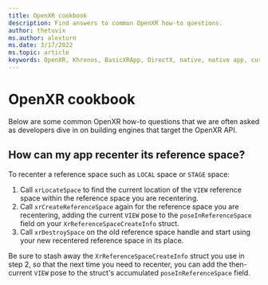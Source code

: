 ```yaml
---
title: OpenXR cookbook
description: Find answers to common OpenXR how-to questions.
author: thetuvix
ms.author: alexturn
ms.date: 3/17/2022
ms.topic: article
keywords: OpenXR, Khronos, BasicXRApp, DirectX, native, native app, custom engine, middleware, cookbook, how to, how-to, tips, tricks, FAQ
---
```


# OpenXR cookbook

Below are some common OpenXR how-to questions that we are often asked as developers dive in on building engines that target the OpenXR API.

## How can my app recenter its reference space?

To recenter a reference space such as `LOCAL` space or `STAGE` space:
1. Call `xrLocateSpace` to find the current location of the `VIEW` reference space within the reference space you are recentering.
2. Call `xrCreateReferenceSpace` again for the reference space you are recentering, adding the current `VIEW` pose to the `poseInReferenceSpace` field on your `XrReferenceSpaceCreateInfo` struct.
3. Call `xrDestroySpace` on the old reference space handle and start using your new recentered reference space in its place.

Be sure to stash away the `XrReferenceSpaceCreateInfo` struct you use in step 2, so that the next time you need to recenter, you can add the then-current `VIEW` pose to the struct's accumulated `poseInReferenceSpace` field.
